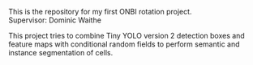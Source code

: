 This is the repository for my first ONBI rotation project.<br/>
Supervisor: Dominic Waithe

This project tries to combine Tiny YOLO version 2 detection boxes and feature maps with conditional random fields to perform semantic and instance segmentation of cells.

